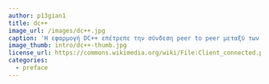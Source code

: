 ```yaml
---
author: p13gian1
title: dc++
image_url: /images/dc++.jpg
caption: 'Η εφαρμογή DC++ επέτρεπε την σύνδεση peer to peer μεταξύ των χρηστών δημιουργώντας μια διεπαφή για τον διαμοιρασμό αρχείων.'
image_thumb: intro/dc++-thumb.jpg
license_url: https://commons.wikimedia.org/wiki/File:Client_connected.png
categories:
  - preface
---
```

